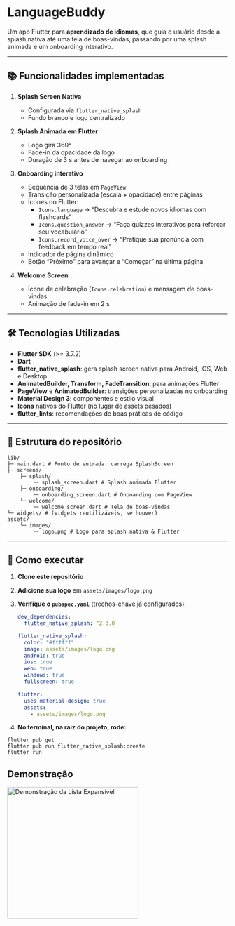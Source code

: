# LanguageBuddy

Um app Flutter para **aprendizado de idiomas**, que guia o usuário desde a splash nativa até uma tela de boas-vindas, passando por uma splash animada e um onboarding interativo.

---

## 📚 Funcionalidades implementadas

1. **Splash Screen Nativa**
   - Configurada via `flutter_native_splash`
   - Fundo branco e logo centralizado

2. **Splash Animada em Flutter**
   - Logo gira 360°
   - Fade-in da opacidade da logo
   - Duração de 3 s antes de navegar ao onboarding

3. **Onboarding interativo**
   - Sequência de 3 telas em `PageView`
   - Transição personalizada (escala + opacidade) entre páginas
   - Ícones do Flutter:
     - `Icons.language` → “Descubra e estude novos idiomas com flashcards”
     - `Icons.question_answer` → “Faça quizzes interativos para reforçar seu vocabulário”
     - `Icons.record_voice_over` → “Pratique sua pronúncia com feedback em tempo real”
   - Indicador de página dinâmico
   - Botão “Próximo” para avançar e “Começar” na última página

4. **Welcome Screen**
   - Ícone de celebração (`Icons.celebration`) e mensagem de boas-vindas
   - Animação de fade-in em 2 s

---

## 🛠 Tecnologias Utilizadas

- **Flutter SDK** (>= 3.7.2)  
- **Dart**  
- **flutter_native_splash**: gera splash screen nativa para Android, iOS, Web e Desktop  
- **AnimatedBuilder, Transform, FadeTransition**: para animações Flutter  
- **PageView** e **AnimatedBuilder**: transições personalizadas no onboarding  
- **Material Design 3**: componentes e estilo visual  
- **Icons** nativos do Flutter (no lugar de assets pesados)  
- **flutter_lints**: recomendações de boas práticas de código  

---

## 📁 Estrutura do repositório

```
lib/
├─ main.dart # Ponto de entrada: carrega SplashScreen
├─ screens/
    ├─ splash/
        └─ splash_screen.dart # Splash animada Flutter
    ├─ onboarding/
        └─ onboarding_screen.dart # Onboarding com PageView
    └─ welcome/
        └─ welcome_screen.dart # Tela de boas-vindas
└─ widgets/ # (widgets reutilizáveis, se houver)
assets/
    └─ images/
        └─ logo.png # Logo para splash nativa & Flutter
```

---

## 🚀 Como executar

1. **Clone este repositório**
2. **Adicione sua logo** em `assets/images/logo.png`
3. **Verifique o `pubspec.yaml`** (trechos-chave já configurados):

   ```yaml
   dev_dependencies:
     flutter_native_splash: ^2.3.0

   flutter_native_splash:
     color: "#ffffff"
     image: assets/images/logo.png
     android: true
     ios: true
     web: true
     windows: true
     fullscreen: true

   flutter:
     uses-material-design: true
     assets:
       - assets/images/logo.png

4. **No terminal, na raiz do projeto, rode:**

```
flutter pub get
flutter pub run flutter_native_splash:create
flutter run
```

## Demonstração
<img src="screenshots/demo.gif" alt="Demonstração da Lista Expansível" width="300">

